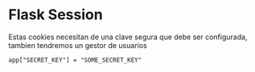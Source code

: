 # Flask Session
Estas cookies necesitan de una clave segura que debe ser configurada, tambien tendremos un gestor de usuarios
````
app["SECRET_KEY"] = "SOME_SECRET_KEY"
````